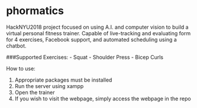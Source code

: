 # phormatics
HackNYU2018 project focused on using A.I. and computer vision to build a virtual personal fitness trainer. Capable of live-tracking and evaluating form for 4 exercises, Facebook support, and automated scheduling using a chatbot.


###Supported Exercises:
	- Squat
	- Shoulder Press
	- Bicep Curls


How to use:
1. Appropriate packages must be installed
2. Run the server using xampp
3. Open the trainer
4. If you wish to visit the webpage, simply access the webpage in the repo

